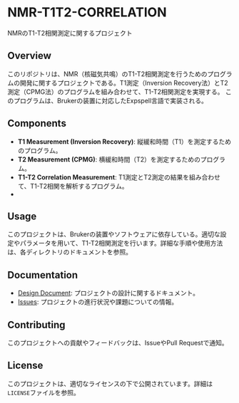 # NMR-T1T2-CORRELATION
NMRのT1-T2相関測定に関するプロジェクト
## Overview
このリポジトリは、NMR（核磁気共鳴）のT1-T2相関測定を行うためのプログラムの開発に関するプロジェクトである。T1測定（Inversion Recovery法）とT2測定（CPMG法）のプログラムを組み合わせて、T1-T2相関測定を実現する。
このプログラムは、Brukerの装置に対応したExpspell言語で実装される。

## Components
- **T1 Measurement (Inversion Recovery)**: 縦緩和時間（T1）を測定するためのプログラム。
- **T2 Measurement (CPMG)**: 横緩和時間（T2）を測定するためのプログラム。
- **T1-T2 Correlation Measurement**: T1測定とT2測定の結果を組み合わせて、T1-T2相関を解析するプログラム。
- 
## Usage
このプロジェクトは、Brukerの装置やソフトウェアに依存している。適切な設定やパラメータを用いて、T1-T2相関測定を行います。詳細な手順や使用方法は、各ディレクトリのドキュメントを参照。

## Documentation
- [Design Document](./DesignDocument.md): プロジェクトの設計に関するドキュメント。
- [Issues](https://github.com/WorkNitech/NMR-T1T2-Correlation/issues): プロジェクトの進行状況や課題についての情報。

## Contributing
このプロジェクトへの貢献やフィードバックは、IssueやPull Requestで通知。

## License
このプロジェクトは、適切なライセンスの下で公開されています。詳細は`LICENSE`ファイルを参照。
